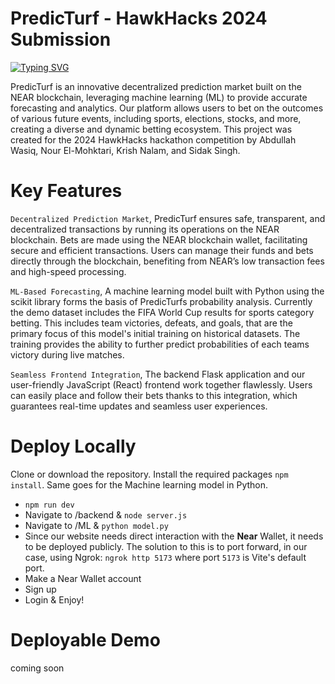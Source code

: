 # PredicTurf - HawkHacks 2024 Submission

[![Typing SVG](https://readme-typing-svg.demolab.com?font=Fira+Code&pause=1000&color=0EF71F&random=false&width=435&lines=PredicTurf;Bets;Blockchain)](https://git.io/typing-svg)

PredicTurf is an innovative decentralized prediction market built on the NEAR blockchain, leveraging machine learning (ML) to provide accurate forecasting and analytics. Our platform allows users to bet on the outcomes of various future events, including sports, elections, stocks, and more, creating a diverse and dynamic betting ecosystem. This project was created for the 2024 HawkHacks hackathon competition by Abdullah Wasiq, Nour El-Mohktari, Krish Nalam, and Sidak Singh. 

# Key Features

`Decentralized Prediction Market`, PredicTurf ensures safe, transparent, and decentralized transactions by running its operations on the NEAR blockchain. Bets are made using the NEAR blockchain wallet, facilitating secure and efficient transactions. Users can manage their funds and bets directly through the blockchain, benefiting from NEAR’s low transaction fees and high-speed processing.

`ML-Based Forecasting`, A machine learning model built with Python using the scikit library forms the basis of PredicTurfs probability analysis. Currently the demo dataset includes the FIFA World Cup results for sports category betting. This includes team victories, defeats, and goals, that are the primary focus of this model's initial training on historical datasets. The training provides the ability to further predict probabilities of each teams victory during live matches.

`Seamless Frontend Integration`, The backend Flask application and our user-friendly JavaScript (React) frontend work together flawlessly. Users can easily place and follow their bets thanks to this integration, which guarantees real-time updates and seamless user experiences. 

# Deploy Locally
Clone or download the repository. Install the required packages `npm install`. Same goes for the Machine learning model in Python.
- `npm run dev`
- Navigate to /backend & `node server.js`
- Navigate to /ML & `python model.py`
- Since our website needs direct interaction with the **Near** Wallet, it needs to be deployed publicly. The solution to this is to port forward, in our case, using Ngrok: `ngrok http 5173` where port `5173` is Vite's default port.
- Make a Near Wallet account
- Sign up
- Login & Enjoy!


# Deployable Demo 

coming soon

# 
